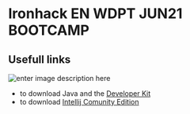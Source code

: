 # Ironhack EN WDPT JUN21 BOOTCAMP

## Usefull links

![enter image description here](https://avatars.githubusercontent.com/u/54281267?s=280&v=4)

 - to download Java  and the [Developer Kit](https://www.oracle.com/java/technologies/javase-jdk11-downloads.html) 
 - to download [Intellij Comunity Edition](https://www.jetbrains.com/idea/download/#section=windows)
